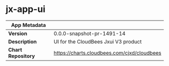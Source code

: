 # jx-app-ui

|App Metadata||
|---|---|
| **Version** | 0.0.0-snapshot-pr-1491-14 |
| **Description** | UI for the CloudBees Jxui V3 product |
| **Chart Repository** | https://charts.cloudbees.com/cjxd/cloudbees |
